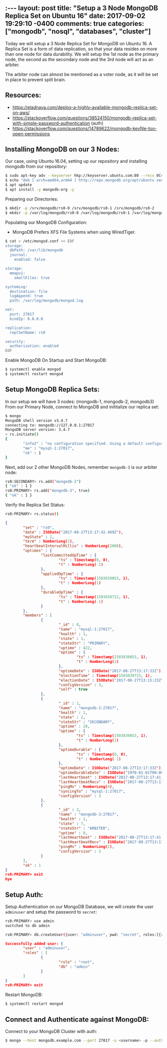 :---
layout: post
title: "Setup a 3 Node MongoDB Replica Set on Ubuntu 16"
date: 2017-09-02 19:29:10 -0400
comments: true
categories: ["mongodb", "nosql", "databases", "cluster"]
---

Today we will setup a 3 Node Replica Set for MongoDB on Ubuntu 16. A Replica Set is a form of data replication, so that your data resides on more than one node for data durability. We will setup the 1st node as the primary node, the second as the secondary node and the 3rd node will act as an arbiter.

The arbiter node can almost be mentioned as a voter node, as it will be set in place to prevent split brain. 

## Resources:

- https://eladnava.com/deploy-a-highly-available-mongodb-replica-set-on-aws/
- https://stackoverflow.com/questions/38524150/mongodb-replica-set-with-simple-password-authentication (auth)
- https://stackoverflow.com/questions/14789622/mongodb-keyfile-too-open-permissions


## Installing MongoDB on our 3 Nodes:

Our case, using Ubuntu 16.04, setting up our repository and installing mongodb from our repository:

```bash
$ sudo apt-key adv --keyserver hkp://keyserver.ubuntu.com:80 --recv 0C49F3730359A14518585931BC711F9BA15703C6
$ echo "deb [ arch=amd64,arm64 ] http://repo.mongodb.org/apt/ubuntu xenial/mongodb-org/3.4 multiverse" | sudo tee /etc/apt/sources.list.d/mongodb-org-3.4.list
$ apt update
$ apt install -y mongodb-org -y
```

Preparing our Directories:

```bash
$ mkdir -p /srv/mongodb/rs0-0 /srv/mongodb/rs0-1 /srv/mongodb/rs0-2
$ mkdir -p /var/log/mongodb/rs0-0 /var/log/mongodb/rs0-1 /var/log/mongodb/rs0-2
```

Populating our MongoDB Configuration: 

- MongoDB Prefers XFS File Systems when using WiredTiger.

```bash
$ cat > /etc/mongod.conf << EOF
storage:
  dbPath: /var/lib/mongodb
  journal:
    enabled: false

storage:
  mmapv1:
    smallFiles: true

systemLog:
  destination: file
  logAppend: true
  path: /var/log/mongodb/mongod.log

net:
  port: 27017
  bindIp: 0.0.0.0

replication:
  replSetName: rs0

security:
  authorization: enabled
EOF
```

Enable MongoDB On Startup and Start MongoDB:

```bash
$ systemctl enable mongod
$ systemctl restart mongod
```

## Setup MongoDB Replica Sets:

In our setup we will have 3 nodes: (mongodb-1, mongodb-2, mongodb3) From our Primary Node, connect to MongoDB and inititalize our replica set:

```bash
$ mongo 
MongoDB shell version v3.4.7
connecting to: mongodb://127.0.0.1:27017
MongoDB server version: 3.4.7
> rs.initiate()
{
        "info2" : "no configuration specified. Using a default configuration for the set",
        "me" : "mysql-1:27017",
        "ok" : 1
}
```

Next, add our 2 other MongoDB Nodes, remember `mongodb-3` is our arbiter node:

```bash
rs0:SECONDARY> rs.add("mongodb-2")
{ "ok" : 1 }
rs0:PRIMARY> rs.add("mongodb-3", true)
{ "ok" : 1 }
```

Verify the Replica Set Status:

```bash
rs0:PRIMARY> rs.status()
```
```json
{
        "set" : "rs0",
        "date" : ISODate("2017-08-27T13:17:42.469Z"),
        "myState" : 1,
        "term" : NumberLong(1),
        "heartbeatIntervalMillis" : NumberLong(2000),
        "optimes" : {
                "lastCommittedOpTime" : {
                        "ts" : Timestamp(0, 0),
                        "t" : NumberLong(-1)
                },
                "appliedOpTime" : {
                        "ts" : Timestamp(1503839853, 1),
                        "t" : NumberLong(1)
                },
                "durableOpTime" : {
                        "ts" : Timestamp(1503839722, 1),
                        "t" : NumberLong(-1)
                }
        },
        "members" : [
                {
                        "_id" : 0,
                        "name" : "mysql-1:27017",
                        "health" : 1,
                        "state" : 1,
                        "stateStr" : "PRIMARY",
                        "uptime" : 422,
                        "optime" : {
                                "ts" : Timestamp(1503839853, 1),
                                "t" : NumberLong(1)
                        },
                        "optimeDate" : ISODate("2017-08-27T13:17:33Z"),
                        "electionTime" : Timestamp(1503839723, 1),
                        "electionDate" : ISODate("2017-08-27T13:15:23Z"),
                        "configVersion" : 3,
                        "self" : true
                },
                {
                        "_id" : 1,
                        "name" : "mongodb-2:27017",
                        "health" : 1,
                        "state" : 2,
                        "stateStr" : "SECONDARY",
                        "uptime" : 28,
                        "optime" : {
                                "ts" : Timestamp(1503839853, 1),
                                "t" : NumberLong(1)
                        },
                        "optimeDurable" : {
                                "ts" : Timestamp(0, 0),
                                "t" : NumberLong(-1)
                        },
                        "optimeDate" : ISODate("2017-08-27T13:17:33Z"),
                        "optimeDurableDate" : ISODate("1970-01-01T00:00:00Z"),
                        "lastHeartbeat" : ISODate("2017-08-27T13:17:41.707Z"),
                        "lastHeartbeatRecv" : ISODate("2017-08-27T13:17:40.699Z"),
                        "pingMs" : NumberLong(4),
                        "syncingTo" : "mysql-1:27017",
                        "configVersion" : 3
                },
                {
                        "_id" : 2,
                        "name" : "mongodb-3:27017",
                        "health" : 1,
                        "state" : 7,
                        "stateStr" : "ARBITER",
                        "uptime" : 8,
                        "lastHeartbeat" : ISODate("2017-08-27T13:17:41.721Z"),
                        "lastHeartbeatRecv" : ISODate("2017-08-27T13:17:38.749Z"),
                        "pingMs" : NumberLong(2),
                        "configVersion" : 3
                }
        ],
        "ok" : 1
}
rs0:PRIMARY> exit
bye
```

## Setup Auth:

Setup Authentication on our MongoDB Database, we will create the user `adminuser` and setup the password to `secret`:

```bash
rs0:PRIMARY> use admin
switched to db admin

rs0:PRIMARY> db.createUser({user: "adminuser", pwd: "secret", roles:[{role: "root", db: "admin"}]})
```
```json
Successfully added user: {
        "user" : "adminuser",
        "roles" : [
                {
                        "role" : "root",
                        "db" : "admin"
                }
        ]
}
rs0:PRIMARY> exit
```

Restart MongoDB:

```bash
$ systemctl restart mongod
```

## Connect and Authenticate against MongoDB:

Connect to your MongoDB Cluster with auth:

```bash
$ mongo --host mongodb.example.com --port 27017 -u <username> -p --authenticationDatabase admin
```


